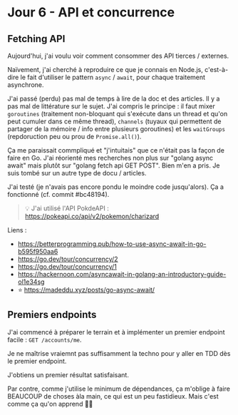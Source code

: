 # Jour 6 - API et concurrence

## Fetching API

Aujourd'hui, j'ai voulu voir comment consommer des API tierces / externes.

Naïvement, j'ai cherché à reproduire ce que je connais en Node.js, c'est-à-dire le fait d'utiliser le pattern `async` / `await`, pour chaque traitement asynchrone.

J'ai passé (perdu) pas mal de temps à lire de la doc et des articles.
Il y a pas mal de littérature sur le sujet.
J'ai compris le principe : il faut mixer `goroutines` (traitement non-bloquant qui s'exécute dans un thread et qu'on peut cumuler dans ce même thread), `channels` (tuyaux qui permettent de partager de la mémoire / info entre plusieurs goroutines) et les `waitGroups` (repdoruction peu ou prou de `Promise.all()`).

Ça me paraissait commpliqué et "j'intuitais" que ce n'était pas la façon de faire en Go.
J'ai réorienté mes recherches non plus sur "golang async await" mais plutôt sur "golang fetch api GET POST".
Bien m'en a pris.
Je suis tombé sur un autre type de docu / articles.

J'ai testé (je n'avais pas encore pondu le moindre code jusqu'alors).
Ça a fonctionné (cf. commit #bc48194).

> 💡 J'ai utilisé l'API PokdeAPI : https://pokeapi.co/api/v2/pokemon/charizard

Liens :
- https://betterprogramming.pub/how-to-use-async-await-in-go-b595f950aa6
- https://go.dev/tour/concurrency/2
- https://go.dev/tour/concurrency/1
- https://hackernoon.com/asyncawait-in-golang-an-introductory-guide-ol1e34sg
- ⭐️ https://madeddu.xyz/posts/go-async-await/ 

## Premiers endpoints

J'ai commencé à préparer le terrain et à implémenter un premier endpoint facile : `GET /accounts/me`.

Je ne maîtrise vraiemnt pas suffisamment la techno pour y aller en TDD dès le premier endpoint.

J'obtiens un premier résultat satisfaisant.

Par contre, comme j'utilise le minimum de dépendances, ça m'oblige à faire BEAUCOUP de choses àla main, ce qui est un peu fastidieux.
Mais c'est comme ça qu'on apprend 🤷‍♂️